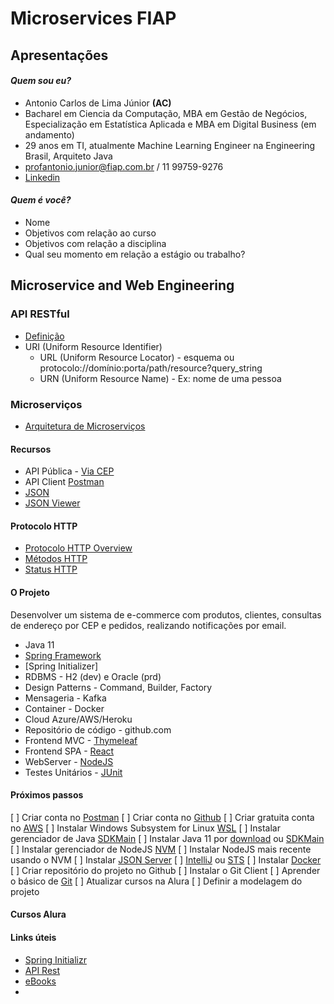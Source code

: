  # Microservices FIAP

## Apresentações

#### _Quem sou eu?_
- Antonio Carlos de Lima Júnior **(AC)**
- Bacharel em Ciencia da Computação, MBA em Gestão de Negócios, Especialização em Estatística Aplicada e MBA em Digital Business (em andamento)
- 29 anos em TI, atualmente Machine Learning Engineer na Engineering Brasil, Arquiteto Java
- profantonio.junior@fiap.com.br / 11 99759-9276
- [Linkedin](https://www.linkedin.com/in/acnaweb/)

#### _Quem é você?_
- Nome
- Objetivos com relação ao curso
- Objetivos com relação a disciplina
- Qual seu momento em relação a estágio ou trabalho?

## Microservice and Web Engineering

### API RESTful
- [Definição](https://www.proquest.com/openview/fc2d064044b971dda476dfb429a2b344/1?pq-origsite=gscholar&cbl=18750&diss=y)
- URI (Uniform Resource Identifier)
    - URL (Uniform Resource Locator) - esquema ou protocolo://domínio:porta/path/resource?query_string
    - URN (Uniform Resource Name) - Ex: nome de uma pessoa

### Microserviços
- [Arquitetura de Microserviços](https://microservices.io/)

#### Recursos
- API Pública - [Via CEP](https://viacep.com.br/)
- API Client [Postman](https://www.postman.com/)
- [JSON](https://www.json.org/json-en.html)
- [JSON Viewer](http://jsonviewer.stack.hu/)

#### Protocolo HTTP
- [Protocolo HTTP Overview](https://developer.mozilla.org/pt-BR/docs/Web/HTTP/Overview)
- [Métodos HTTP](https://developer.mozilla.org/pt-BR/docs/Web/HTTP/Methods)
- [Status HTTP](https://developer.mozilla.org/pt-BR/docs/Web/HTTP/Status)

#### O Projeto
Desenvolver um sistema de e-commerce com produtos, clientes, consultas de endereço por CEP e pedidos, realizando notificações por email.

- Java 11 
- [Spring Framework](https://spring.io/)
- [Spring Initializer]
- RDBMS - H2 (dev) e Oracle (prd)
- Design Patterns - Command, Builder, Factory
- Mensageria - Kafka
- Container - Docker 
- Cloud Azure/AWS/Heroku
- Repositório de código - github.com
- Frontend MVC - [Thymeleaf](https://www.thymeleaf.org/)
- Frontend SPA - [React](https://reactjs.org/)
- WebServer - [NodeJS](https://nodejs.org/en/) 
- Testes Unitários - [JUnit](https://junit.org/junit5/)

#### Próximos passos
[ ] Criar conta no [Postman](https://www.postman.com/)
[ ] Criar conta no [Github](https://github.com/)
[ ] Criar gratuita conta no [AWS](https://aws.amazon.com/pt/)
[ ] Instalar Windows Subsystem for Linux [WSL](https://www.alura.com.br/videos/windows-subsystem-for-linux-wsl--c238)
[ ] Instalar gerenciador de Java [SDKMain](https://sdkman.io/install)
[ ] Instalar Java 11 por [download](https://www.oracle.com/br/java/technologies/javase/jdk11-archive-downloads.html) ou [SDKMain](https://sdkman.io/usage)
[ ] Instalar gerenciador de NodeJS [NVM](https://github.com/nvm-sh/nvm)
[ ] Instalar NodeJS mais recente usando o NVM
[ ] Instalar [JSON Server](https://www.npmjs.com/package/json-server)
[ ] [IntelliJ](https://www.jetbrains.com/pt-br/idea/) ou [STS](https://spring.io/tools)
[ ] Instalar [Docker](https://www.docker.com/) 
[ ] Criar repositório do projeto no Github
[ ] Instalar o Git Client
[ ] Aprender o básico de [Git](https://www.alura.com.br/artigos/comecando-com-git-aprendendo-versionar)
[ ] Atualizar cursos na Alura
[ ] Definir a modelagem do projeto 

#### Cursos Alura

#### Links úteis
- [Spring Initializr](https://start.spring.io/)
- [API Rest](https://blog.betrybe.com/desenvolvimento-web/api-rest-tudo-sobre/)
- [eBooks](https://www.kdnuggets.com/2015/09/free-data-science-books.html)
- 

